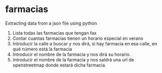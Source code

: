 # farmacias
Extracting data from a json file using python

1. Lista todas las farmacias que tengan fax
2. Contar cuantas farmacias tienen un horario especial en verano
3. Introducir la calle a buscar y nos dirá, si hay farmacia en esa calle, en qué número está la farmacia
4. Introducir el nombre de la farmacia y nos dirá su horario.
5. Introducir el nombre de la farmacia y nos saldrá una url de openstreetmap donde estará dicha farmacia.
